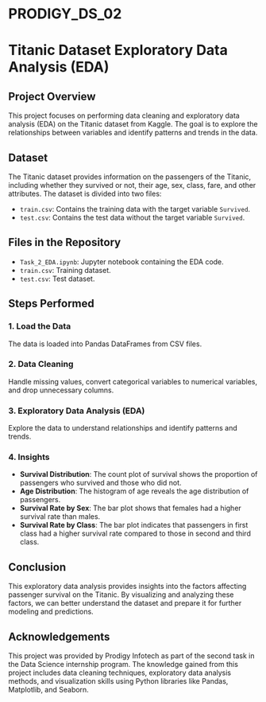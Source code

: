 # PRODIGY_DS_02

# Titanic Dataset Exploratory Data Analysis (EDA)

## Project Overview

This project focuses on performing data cleaning and exploratory data analysis (EDA) on the Titanic dataset from Kaggle. The goal is to explore the relationships between variables and identify patterns and trends in the data.

## Dataset

The Titanic dataset provides information on the passengers of the Titanic, including whether they survived or not, their age, sex, class, fare, and other attributes. The dataset is divided into two files:
- `train.csv`: Contains the training data with the target variable `Survived`.
- `test.csv`: Contains the test data without the target variable `Survived`.

## Files in the Repository

- `Task_2_EDA.ipynb`: Jupyter notebook containing the EDA code.
- `train.csv`: Training dataset.
- `test.csv`: Test dataset.

## Steps Performed

### 1. Load the Data
The data is loaded into Pandas DataFrames from CSV files.


### 2. Data Cleaning
Handle missing values, convert categorical variables to numerical variables, and drop unnecessary columns.

### 3. Exploratory Data Analysis (EDA)
Explore the data to understand relationships and identify patterns and trends.


### 4. Insights
- **Survival Distribution**: The count plot of survival shows the proportion of passengers who survived and those who did not.
- **Age Distribution**: The histogram of age reveals the age distribution of passengers.
- **Survival Rate by Sex**: The bar plot shows that females had a higher survival rate than males.
- **Survival Rate by Class**: The bar plot indicates that passengers in first class had a higher survival rate compared to those in second and third class.

## Conclusion

This exploratory data analysis provides insights into the factors affecting passenger survival on the Titanic. By visualizing and analyzing these factors, we can better understand the dataset and prepare it for further modeling and predictions.

## Acknowledgements

This project was provided by Prodigy Infotech as part of the second task in the Data Science internship program. The knowledge gained from this project includes data cleaning techniques, exploratory data analysis methods, and visualization skills using Python libraries like Pandas, Matplotlib, and Seaborn.
